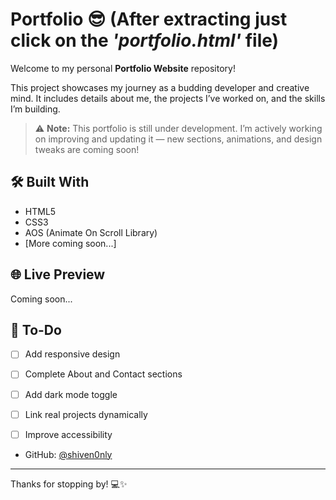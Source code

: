 # Portfolio 😎 (After extracting just click on the *'portfolio.html'* file)

Welcome to my personal **Portfolio Website** repository!

This project showcases my journey as a budding developer and creative mind. It includes details about me, the projects I’ve worked on, and the skills I’m building.

> ⚠️ **Note:** This portfolio is still under development. I’m actively working on improving and updating it — new sections, animations, and design tweaks are coming soon!

## 🛠️ Built With

- HTML5  
- CSS3  
- AOS (Animate On Scroll Library)  
- [More coming soon...]


## 🌐 Live Preview

Coming soon...

## 📌 To-Do

- [ ] Add responsive design
- [ ] Complete About and Contact sections
- [ ] Add dark mode toggle
- [ ] Link real projects dynamically
- [ ] Improve accessibility


- GitHub: [@shiven0nly](https://github.com/shiven0nly)
---

Thanks for stopping by! 💻✨

